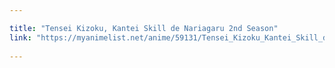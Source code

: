 ```yaml
---

title: "Tensei Kizoku, Kantei Skill de Nariagaru 2nd Season"
link: "https://myanimelist.net/anime/59131/Tensei_Kizoku_Kantei_Skill_de_Nariagaru_2nd_Season"
   
---
```

